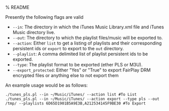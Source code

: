 % README

Presently the following flags are valid

+ `--in`: The directory in which the iTunes Music Library.xml file and iTunes Music directory live.
+ `--out`: The directory to which the playlist files/music will be exported to.
+ `--action`: Either `list` to get a listing of playlists and their corresponding persistent ids or `export` to export to the `out` directory.
+ `--playlist`: A comma delimited list of playlist persistent ids to be exported.
+ `--type`: The playlist format to be exported (ether PLS or M3U).
+ `--export_protected`: Either "Yes" or "True" to export FairPlay DRM encrypted files or anything else to not export them

An example usage would be as follows:
```
./tunes_pls.pl --in ~/Music/iTunes/ --action list #To List 
./tunes_pls.pl --in ~/Music/iTunes/ --action export --type pls --out /tmp/ --playlists 6D65D1901B5A9E3B,A212534145F9BE30 #To Export
```


